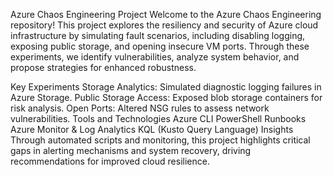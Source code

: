 Azure Chaos Engineering Project
Welcome to the Azure Chaos Engineering repository! This project explores the resiliency and security of Azure cloud infrastructure by simulating fault scenarios, including disabling logging, exposing public storage, and opening insecure VM ports. Through these experiments, we identify vulnerabilities, analyze system behavior, and propose strategies for enhanced robustness.

Key Experiments
Storage Analytics: Simulated diagnostic logging failures in Azure Storage.
Public Storage Access: Exposed blob storage containers for risk analysis.
Open Ports: Altered NSG rules to assess network vulnerabilities.
Tools and Technologies
Azure CLI
PowerShell Runbooks
Azure Monitor & Log Analytics
KQL (Kusto Query Language)
Insights
Through automated scripts and monitoring, this project highlights critical gaps in alerting mechanisms and system recovery, driving recommendations for improved cloud resilience.

